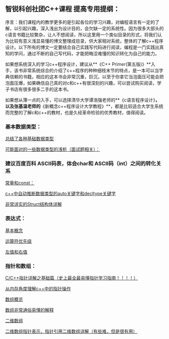智锐科创社团C++课程 提高专用提纲：
----------------------------------

序言：我们课程内的教学更多的是引起各位的学习兴趣，对编程语言有一定的了解，以引起兴趣，深入浅出为设计目的，会欠缺一定的系统性。因为很多大部头的c语言书籍比较繁杂，让人不想阅读，所以这里用一个类似目录的形式，将我们认为比较有意义浅显易懂的博文整理成目录，供大家相对系统，整体的了解c++程序设计。以下所有的博文一定要结合自己实践写代码进行阅读，编程是一门实践出真知的学问，通过不断的自己写代码，才能把晦涩难懂的知识转化为自己的能力。

如果想系统深入的学习c++程序设计，建议从**《C++
Primer(第五版)》**入手，该书非常系统综合的介绍了c++程序的种种细枝末节的特点，是一本可以当字典信赖的书籍，相应的这本书会非常沉重，巨沉，以至于你拿它当泡面压可能会把泡面压爆，如果确信自己真的对c和c++有很深刻的兴趣，可以尝试购买阅读，学子书店有很多很多二手的这本书。

如果想从薄一点的入手，可以选择清华大学谭浩强老师的**《c语言程序设计》**，以及张基温老师的**《新概念c++程序设计大学教程》**，都是比较适合大学生系统而完整的了解c和c++的教材，也是久经革命检验的优秀教材，值得阅读。

### **基本数据类型：**

[总结了各种基础数据类型](https://blog.csdn.net/Mr_robot_strange/article/details/104546861?utm_medium=distribute.pc_relevant.none-task-blog-baidulandingword-1&spm=1001.2101.3001.4242)

[可能面对的一些数据类型的浅析（面试题相关）：](https://blog.csdn.net/CMinder/article/details/5695800?utm_medium=distribute.pc_relevant.none-task-blog-BlogCommendFromBaidu-2.channel_param&depth_1-utm_source=distribute.pc_relevant.none-task-blog-BlogCommendFromBaidu-2.channel_param)

### **建议百度百科 ASCII码表，体会char和 ASCII码（int）之间的转化关系**

[常量和const：](https://blog.csdn.net/wue1206/article/details/81007787)

[c++中自动推断数据类型的auto关键字和decltype关键字](https://www.cnblogs.com/ECJTUACM-873284962/p/10747751.html)

[非常详实的Struct结构体详解](http://c.biancheng.net/c/100/)

### **表达式：**

[基本概念](https://blog.csdn.net/xholes/article/details/68165532?ops_request_misc=%257B%2522request%255Fid%2522%253A%2522159810731919195162513491%2522%252C%2522scm%2522%253A%252220140713.130102334..%2522%257D&request_id=159810731919195162513491&biz_id=0&utm_medium=distribute.pc_search_result.none-task-blog-2~all~top_click~default-2-68165532.first_rank_v2_rank_v25&utm_term=c%2B%2B%E8%A1%A8%E8%BE%BE%E5%BC%8F&spm=1018.2118.3001.4187)

[运算符优先级](https://www.sojson.com/operation/cxx.html)

[左值和右值](https://blog.csdn.net/xuwqiang1994/article/details/79924310)

### **指针和数组：**

[C/C++指针详解之基础篇（史上最全最易懂指针学习指南！！！！）](https://blog.csdn.net/weixin_39951988/article/details/87773322)

[从内存角度理解c++中的指针操作](https://www.cnblogs.com/aquester/p/11469872.html)

[数组概览](https://www.runoob.com/cplusplus/cpp-arrays.html)

[数组非常通俗易懂的解释](https://blog.csdn.net/cdlwhm1217096231/article/details/88657352)

[二维数组](https://www.runoob.com/cplusplus/cpp-multi-dimensional-arrays.html)

[二维数组指针表示，指针引用二维数组详解（有些难，但是很有用）](http://c.biancheng.net/view/227.html)

